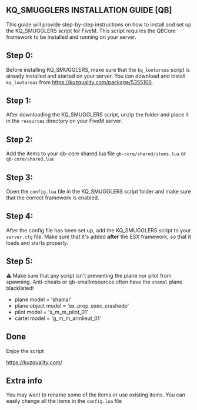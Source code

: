 ## KQ_SMUGGLERS INSTALLATION GUIDE [QB]

This guide will provide step-by-step instructions on how to install and set up the KQ_SMUGGLERS script for FiveM. This script requires the QBCore framework to be installed and running on your server.

## Step 0:
Before installing KQ_SMUGGLERS, make sure that the `kq_lootareas` script is already installed and started on your server. You can download and install `kq_lootareas` from https://kuzquality.com/package/5355106.

## Step 1:
After downloading the KQ_SMUGGLERS script, unzip the folder and place it in the `resources` directory on your FiveM server.

## Step 2:
Add the items to your qb-core shared.lua file `qb-core/shared/items.lua` or `qb-core/shared.lua`

## Step 3:
Open the `config.lua` file in the KQ_SMUGGLERS script folder and make sure that the correct framework is enabled.

## Step 4:
After the config file has been set up, add the KQ_SMUGGLERS script to your `server.cfg` file. Make sure that it's added **after** the ESX framework, so that it loads and starts properly.

## Step 5:
⚠ Make sure that any script isn't preventing the plane nor pilot from spawning. Anti-cheats or qb-smallresources often have the `shamal` plane blacklisted!

- plane model = 'shamal'
- plane object model = 'ex_prop_exec_crashedp'
- pilot model = 's_m_m_pilot_01'
- cartel model = 'g_m_m_armlieut_01'

## Done
Enjoy the script


https://kuzquality.com/

## Extra info

You may want to rename some of the items or use existing items. You can easily change all the items in the `config.lua` file
